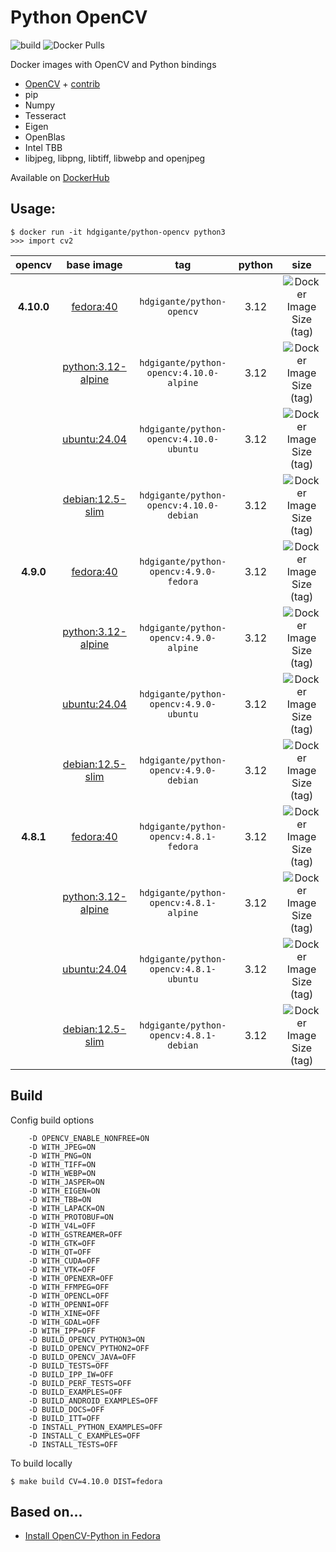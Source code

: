 # Python OpenCV

![build](https://github.com/gigante/python-opencv/actions/workflows/build.yml/badge.svg)
![Docker Pulls](https://img.shields.io/docker/pulls/hdgigante/python-opencv?style=flat-square)

Docker images with OpenCV and Python bindings

- [OpenCV](https://github.com/opencv/opencv) + [contrib](https://github.com/opencv/opencv_contrib)
- pip
- Numpy
- Tesseract
- Eigen
- OpenBlas
- Intel TBB
- libjpeg, libpng, libtiff, libwebp and openjpeg

Available on [DockerHub](https://hub.docker.com/r/hdgigante/python-opencv)

## Usage:

```
$ docker run -it hdgigante/python-opencv python3
>>> import cv2
```

| opencv | base image | tag | python | size |
|:---------:|:------:|:-----:|:-----:|:-----:|
| **4.10.0** | [fedora:40](https://hub.docker.com/_/fedora) | `hdgigante/python-opencv` | 3.12 | ![Docker Image Size (tag)](https://img.shields.io/docker/image-size/hdgigante/python-opencv/4.10.0-fedora?label=%20&logo=docker&logoColor=white&style=flat-square) |
| | [python:3.12-alpine](https://hub.docker.com/_/python) | `hdgigante/python-opencv:4.10.0-alpine` | 3.12 | ![Docker Image Size (tag)](https://img.shields.io/docker/image-size/hdgigante/python-opencv/4.10.0-alpine?label=%20&logo=docker&logoColor=white&style=flat-square) |
| | [ubuntu:24.04](https://hub.docker.com/_/ubuntu) | `hdgigante/python-opencv:4.10.0-ubuntu` | 3.12 | ![Docker Image Size (tag)](https://img.shields.io/docker/image-size/hdgigante/python-opencv/4.10.0-ubuntu?label=%20&logo=docker&logoColor=white&style=flat-square) |
| | [debian:12.5-slim](https://hub.docker.com/_/debian) | `hdgigante/python-opencv:4.10.0-debian` | 3.12 | ![Docker Image Size (tag)](https://img.shields.io/docker/image-size/hdgigante/python-opencv/4.10.0-debian?label=%20&logo=docker&logoColor=white&style=flat-square) |
| **4.9.0** | [fedora:40](https://hub.docker.com/_/fedora) | `hdgigante/python-opencv:4.9.0-fedora` | 3.12 | ![Docker Image Size (tag)](https://img.shields.io/docker/image-size/hdgigante/python-opencv/4.9.0-fedora?label=%20&logo=docker&logoColor=white&style=flat-square) |
| | [python:3.12-alpine](https://hub.docker.com/_/python) | `hdgigante/python-opencv:4.9.0-alpine` | 3.12 | ![Docker Image Size (tag)](https://img.shields.io/docker/image-size/hdgigante/python-opencv/4.9.0-alpine?label=%20&logo=docker&logoColor=white&style=flat-square) |
| | [ubuntu:24.04](https://hub.docker.com/_/ubuntu) | `hdgigante/python-opencv:4.9.0-ubuntu` | 3.12 | ![Docker Image Size (tag)](https://img.shields.io/docker/image-size/hdgigante/python-opencv/4.9.0-ubuntu?label=%20&logo=docker&logoColor=white&style=flat-square) |
| | [debian:12.5-slim](https://hub.docker.com/_/debian) | `hdgigante/python-opencv:4.9.0-debian` | 3.12 | ![Docker Image Size (tag)](https://img.shields.io/docker/image-size/hdgigante/python-opencv/4.9.0-debian?label=%20&logo=docker&logoColor=white&style=flat-square) |
| **4.8.1** | [fedora:40](https://hub.docker.com/_/fedora) | `hdgigante/python-opencv:4.8.1-fedora` | 3.12 | ![Docker Image Size (tag)](https://img.shields.io/docker/image-size/hdgigante/python-opencv/4.8.1-fedora?label=%20&logo=docker&logoColor=white&style=flat-square) |
| | [python:3.12-alpine](https://hub.docker.com/_/python) | `hdgigante/python-opencv:4.8.1-alpine` | 3.12 | ![Docker Image Size (tag)](https://img.shields.io/docker/image-size/hdgigante/python-opencv/4.8.1-alpine?label=%20&logo=docker&logoColor=white&style=flat-square) |
| | [ubuntu:24.04](https://hub.docker.com/_/ubuntu) | `hdgigante/python-opencv:4.8.1-ubuntu` | 3.12 | ![Docker Image Size (tag)](https://img.shields.io/docker/image-size/hdgigante/python-opencv/4.8.1-ubuntu?label=%20&logo=docker&logoColor=white&style=flat-square) |
| | [debian:12.5-slim](https://hub.docker.com/_/debian) | `hdgigante/python-opencv:4.8.1-debian` | 3.12 | ![Docker Image Size (tag)](https://img.shields.io/docker/image-size/hdgigante/python-opencv/4.8.1-debian?label=%20&logo=docker&logoColor=white&style=flat-square) |



## Build

Config build options

```
    -D OPENCV_ENABLE_NONFREE=ON
    -D WITH_JPEG=ON
    -D WITH_PNG=ON
    -D WITH_TIFF=ON
    -D WITH_WEBP=ON
    -D WITH_JASPER=ON
    -D WITH_EIGEN=ON
    -D WITH_TBB=ON
    -D WITH_LAPACK=ON
    -D WITH_PROTOBUF=ON
    -D WITH_V4L=OFF
    -D WITH_GSTREAMER=OFF
    -D WITH_GTK=OFF
    -D WITH_QT=OFF
    -D WITH_CUDA=OFF
    -D WITH_VTK=OFF
    -D WITH_OPENEXR=OFF
    -D WITH_FFMPEG=OFF
    -D WITH_OPENCL=OFF
    -D WITH_OPENNI=OFF
    -D WITH_XINE=OFF
    -D WITH_GDAL=OFF
    -D WITH_IPP=OFF
    -D BUILD_OPENCV_PYTHON3=ON
    -D BUILD_OPENCV_PYTHON2=OFF
    -D BUILD_OPENCV_JAVA=OFF
    -D BUILD_TESTS=OFF
    -D BUILD_IPP_IW=OFF
    -D BUILD_PERF_TESTS=OFF
    -D BUILD_EXAMPLES=OFF
    -D BUILD_ANDROID_EXAMPLES=OFF
    -D BUILD_DOCS=OFF
    -D BUILD_ITT=OFF
    -D INSTALL_PYTHON_EXAMPLES=OFF
    -D INSTALL_C_EXAMPLES=OFF
    -D INSTALL_TESTS=OFF
```

To build locally

```
$ make build CV=4.10.0 DIST=fedora
```

## Based on...

- [Install OpenCV-Python in Fedora](https://docs.opencv.org/4.10.0/dd/dd5/tutorial_py_setup_in_fedora.html)
